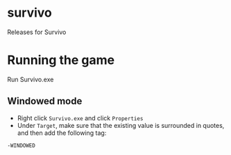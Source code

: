 # survivo
Releases for Survivo

# Running the game
Run Survivo.exe

## Windowed mode
* Right click `Survivo.exe` and click `Properties`
* Under `Target`, make sure that the existing value is surrounded in quotes, and then add the following tag:
```
-WINDOWED
```
